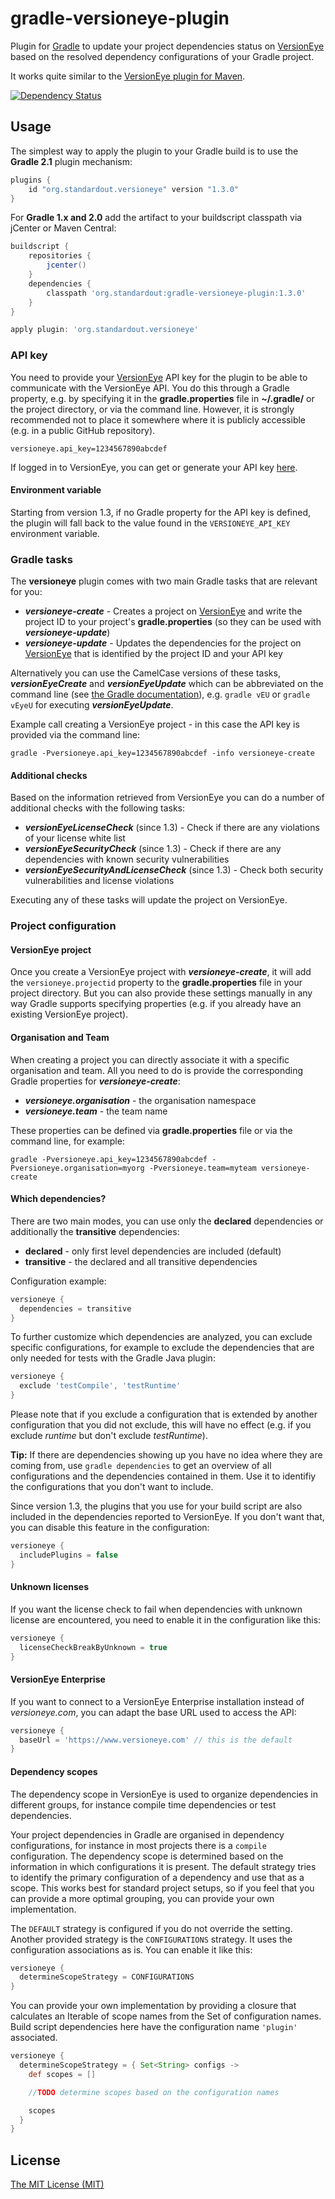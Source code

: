 gradle-versioneye-plugin
========================

Plugin for [Gradle](http://www.gradle.org/) to update your project dependencies status on [VersionEye](https://www.versioneye.com) based on the resolved dependency configurations of your Gradle project.

It works quite similar to the [VersionEye plugin for Maven](https://github.com/versioneye/versioneye_maven_plugin).

[![Dependency Status](https://www.versioneye.com/java/org.standardout:gradle-versioneye-plugin/badge.svg)](https://www.versioneye.com/java/org.standardout:gradle-versioneye-plugin)

Usage
-----

The simplest way to apply the plugin to your Gradle build is to use the **Gradle 2.1** plugin mechanism:

```groovy
plugins {
    id "org.standardout.versioneye" version "1.3.0"
}
```

For **Gradle 1.x and 2.0** add the artifact to your buildscript classpath via jCenter or Maven Central:

```groovy
buildscript {
	repositories {
		jcenter()
	}
	dependencies {
		classpath 'org.standardout:gradle-versioneye-plugin:1.3.0'
	}
}

apply plugin: 'org.standardout.versioneye'
```

### API key

You need to provide your [VersionEye](https://www.versioneye.com) API key for the plugin to be able to communicate with the VersionEye API. You do this through a Gradle property, e.g. by specifying it in the **gradle.properties** file in **~/.gradle/** or the project directory, or via the command line. However, it is strongly recommended not to place it somewhere where it is publicly accessible (e.g. in a public GitHub repository).

```
versioneye.api_key=1234567890abcdef
```

If logged in to VersionEye, you can get or generate your API key [here](https://www.versioneye.com/settings/api).


#### Environment variable

Starting from version 1.3, if no Gradle property for the API key is defined, the plugin will fall back to the value found in the `VERSIONEYE_API_KEY` environment variable.


### Gradle tasks

The **versioneye** plugin comes with two main Gradle tasks that are relevant for you:

* ***versioneye-create*** - Creates a project on [VersionEye](https://www.versioneye.com) and write the project ID to your project's **gradle.properties** (so they can be used with ***versioneye-update***)
* ***versioneye-update*** - Updates the dependencies for the project on [VersionEye](https://www.versioneye.com) that is identified by the project ID and your API key
 
Alternatively you can use the CamelCase versions of these tasks, ***versionEyeCreate*** and ***versionEyeUpdate*** which can be abbreviated on the command line (see [the Gradle documentation](http://www.gradle.org/docs/current/userguide/tutorial_gradle_command_line.html)), e.g. `gradle vEU` or `gradle vEyeU` for executing ***versionEyeUpdate***.

Example call creating a VersionEye project - in this case the API key is provided via the command line:

```
gradle -Pversioneye.api_key=1234567890abcdef -info versioneye-create
```

#### Additional checks

Based on the information retrieved from VersionEye you can do a number of additional checks with the following tasks:

* ***versionEyeLicenseCheck*** (since 1.3) - Check if there are any violations of your license white list
* ***versionEyeSecurityCheck*** (since 1.3) - Check if there are any dependencies with known security vulnerabilities
* ***versionEyeSecurityAndLicenseCheck*** (since 1.3) - Check both security vulnerabilities and license violations

Executing any of these tasks will update the project on VersionEye.


### Project configuration

#### VersionEye project

Once you create a VersionEye project with ***versioneye-create***, it will add the `versioneye.projectid` property to the **gradle.properties** file in your project directory. But you can also provide these settings manually in any way Gradle supports specifying properties (e.g. if you already have an existing VersionEye project).


#### Organisation and Team

When creating a project you can directly associate it with a specific organisation and team.
All you need to do is provide the corresponding Gradle properties for ***versioneye-create***:

* ***versioneye.organisation*** - the organisation namespace
* ***versioneye.team*** - the team name

These properties can be defined via **gradle.properties** file or via the command line, for example:

```
gradle -Pversioneye.api_key=1234567890abcdef -Pversioneye.organisation=myorg -Pversioneye.team=myteam versioneye-create
```


#### Which dependencies?

There are two main modes, you can use only the **declared** dependencies or additionally the **transitive** dependencies:

* **declared** - only first level dependencies are included (default)
* **transitive** - the declared and all transitive dependencies

Configuration example:
```groovy
versioneye {
  dependencies = transitive
}
```

To further customize which dependencies are analyzed, you can exclude specific configurations, for example to exclude the dependencies that are only needed for tests with the Gradle Java plugin:
```groovy
versioneye {
  exclude 'testCompile', 'testRuntime'
}
```

Please note that if you exclude a configuration that is extended by another configuration that you did not exclude, this will have no effect (e.g. if you exclude *runtime* but don't exclude *testRuntime*).

**Tip:** If there are dependencies showing up you have no idea where they are coming from, use `gradle dependencies` to get an overview of all configurations and the dependencies contained in them. Use it to identifiy the configurations that you don't want to include.

Since version 1.3, the plugins that you use for your build script are also included in the dependencies reported to VersionEye. If you don't want that, you can disable this feature in the configuration:

```groovy
versioneye {
  includePlugins = false
}
```


#### Unknown licenses

If you want the license check to fail when dependencies with unknown license are encountered, you need to enable it in the configuration like this:

```groovy
versioneye {
  licenseCheckBreakByUnknown = true
}
```


#### VersionEye Enterprise

If you want to connect to a VersionEye Enterprise installation instead of *versioneye.com*, you can adapt the base URL used to access the API:

```groovy
versioneye {
  baseUrl = 'https://www.versioneye.com' // this is the default
}
```


#### Dependency scopes

The dependency scope in VersionEye is used to organize dependencies in different groups, for instance compile time dependencies or test dependencies.

Your project dependencies in Gradle are organised in dependency configurations, for instance in most projects there is a `compile` configuration. The dependency scope is determined based on the information in which configurations it is present.
The default strategy tries to identify the primary configuration of a dependency and use that as a scope.
This works best for standard project setups, so if you feel that you can provide a more optimal grouping, you can provide your own implementation.

The `DEFAULT` strategy is configured if you do not override the setting. Another provided strategy is the `CONFIGURATIONS` strategy.
It uses the configuration associations as is. You can enable it like this:

```groovy
versioneye {
  determineScopeStrategy = CONFIGURATIONS
}
```

You can provide your own implementation by providing a closure that calculates an Iterable of scope names from the Set of configuration names.
Build script dependencies here have the configuration name `'plugin'` associated.

```groovy
versioneye {
  determineScopeStrategy = { Set<String> configs ->
    def scopes = []

    //TODO determine scopes based on the configuration names

    scopes
  }
}
```


License
-----

[The MIT License (MIT)](http://opensource.org/licenses/MIT)
